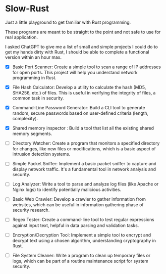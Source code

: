 # Slow-Rust

Just a little playground to get familiar with Rust programming.

These programs are meant to be straight to the point and not safe to use for real application.

I asked ChatGPT to give me a list of small and simple projects I could do to get my hands dirty with Rust, I should be able to complete a functional version within an hour max.


- [x] Basic Port Scanner: Create a simple tool to scan a range of IP addresses for open ports. This project will help you understand network programming in Rust.

- [x] File Hash Calculator: Develop a utility to calculate the hash (MD5, SHA256, etc.) of files. This is useful in verifying the integrity of files, a common task in security.

- [x] Command-Line Password Generator: Build a CLI tool to generate random, secure passwords based on user-defined criteria (length, complexity).

- [x] Shared memory inspector : Build a tool that list all the existing shared memory segments.

- [ ] Directory Watcher: Create a program that monitors a specified directory for changes, like new files or modifications, which is a basic aspect of intrusion detection systems.

- [ ] Simple Packet Sniffer: Implement a basic packet sniffer to capture and display network traffic. It's a fundamental tool in network analysis and security.

- [ ] Log Analyzer: Write a tool to parse and analyze log files (like Apache or Nginx logs) to identify potentially malicious activities.

- [ ] Basic Web Crawler: Develop a crawler to gather information from websites, which can be useful in information gathering phase of security research.

- [ ] Regex Tester: Create a command-line tool to test regular expressions against input text, helpful in data parsing and validation tasks.

- [ ] Encryption/Decryption Tool: Implement a simple tool to encrypt and decrypt text using a chosen algorithm, understanding cryptography in Rust.

- [ ] File System Cleaner: Write a program to clean up temporary files or logs, which can be part of a routine maintenance script for system security.
